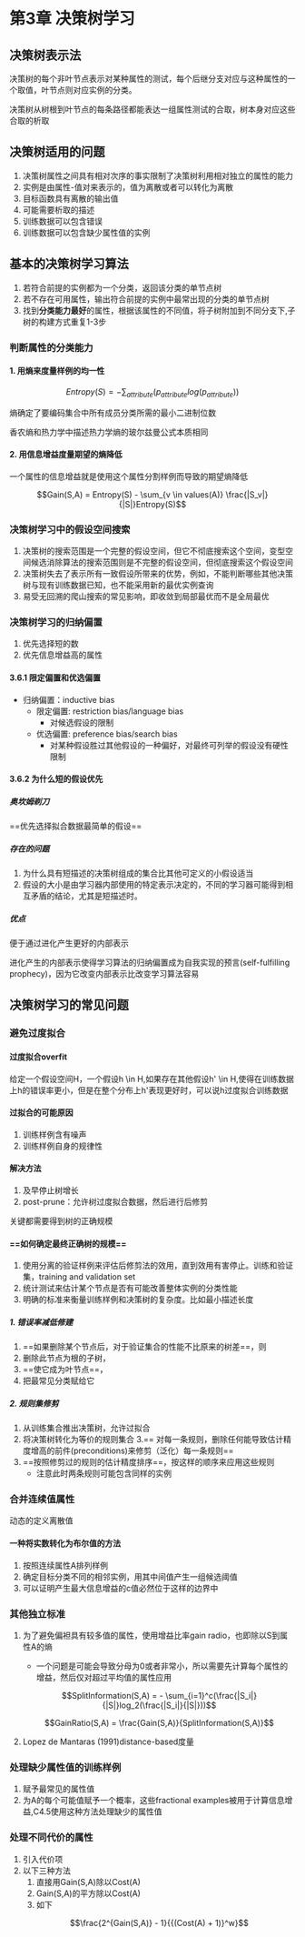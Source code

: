 # 第3章 决策树学习
## 决策树表示法
决策树的每个非叶节点表示对某种属性的测试，每个后继分支对应与这种属性的一个取值，叶节点则对应实例的分类。

决策树从树根到叶节点的每条路径都能表达一组属性测试的合取，树本身对应这些合取的析取
## 决策树适用的问题
1. 决策树属性之间具有相对次序的事实限制了决策树利用相对独立的属性的能力
2. 实例是由属性-值对来表示的，值为离散或者可以转化为离散
3. 目标函数具有离散的输出值
4. 可能需要析取的描述
5. 训练数据可以包含错误
6. 训练数据可以包含缺少属性值的实例
## 基本的决策树学习算法
1. 若符合前提的实例都为一个分类，返回该分类的单节点树
2. 若不存在可用属性，输出符合前提的实例中最常出现的分类的单节点树
3. 找到**分类能力最好**的属性，根据该属性的不同值，将子树附加到不同分支下,子树的构建方式重复1-3步

### 判断属性的分类能力
#### 1. 用熵来度量样例的均一性

```math
Entropy(S) = - \sum_{attribute}(p_{attribute}  log(p_{attribute}))
```
熵确定了要编码集合中所有成员分类所需的最小二进制位数

香农熵和热力学中描述热力学熵的玻尔兹曼公式本质相同

#### 2. 用信息增益度量期望的熵降低
一个属性的信息增益就是使用这个属性分割样例而导致的期望熵降低
```math
Gain(S,A) = Entropy(S) - \sum_{v \in values(A)} \frac{|S_v|}{|S|}Entropy(S)
```
### 决策树学习中的假设空间搜索
1. 决策树的搜索范围是一个完整的假设空间，但它不彻底搜索这个空间，变型空间候选消除算法的搜索范围则是不完整的假设空间，但彻底搜索这个假设空间
2. 决策树失去了表示所有一致假设所带来的优势，例如，不能判断哪些其他决策树与现有训练数据已知，也不能采用新的最优实例查询
3. 易受无回溯的爬山搜索的常见影响，即收敛到局部最优而不是全局最优
### 决策树学习的归纳偏置
1. 优先选择短的数
2. 优先信息增益高的属性
#### 3.6.1 限定偏置和优选偏置
- 归纳偏置：inductive bias 
    - 限定偏置: restriction bias/language bias
        - 对候选假设的限制
    - 优选偏置: preference bias/search bias
        - 对某种假设胜过其他假设的一种偏好，对最终可列举的假设没有硬性限制
#### 3.6.2 为什么短的假设优先
##### 奥坎姆剃刀
==优先选择拟合数据最简单的假设==
##### 存在的问题
1. 为什么具有短描述的决策树组成的集合比其他可定义的小假设适当
2. 假设的大小是由学习器内部使用的特定表示决定的，不同的学习器可能得到相互矛盾的结论，尤其是短描述时。
##### 优点
便于通过进化产生更好的内部表示

进化产生的内部表示使得学习算法的归纳偏置成为自我实现的预言(self-fulfilling prophecy)，因为它改变内部表示比改变学习算法容易

## 决策树学习的常见问题
### 避免过度拟合
#### 过度拟合overfit
给定一个假设空间H，一个假设h \in H,如果存在其他假设h' \in H,使得在训练数据上h的错误率更小，但是在整个分布上h'表现更好时，可以说h过度拟合训练数据
#### 过拟合的可能原因
1. 训练样例含有噪声
2. 训练样例自身的规律性
#### 解决方法
1. 及早停止树增长
2. post-prune：允许树过度拟合数据，然后进行后修剪

关键都需要得到树的正确规模
#### ==如何确定最终正确树的规模==
1. 使用分离的验证样例来评估后修剪法的效用，直到效用有害停止。训练和验证集，training and validation set
2. 统计测试来估计某个节点是否有可能改善整体实例的分类性能
3. 明确的标准来衡量训练样例和决策树的复杂度。比如最小描述长度
##### 1. 错误率减低修建
1. ==如果删除某个节点后，对于验证集合的性能不比原来的树差==，则
2. 删除此节点为根的子树，
3. ==使它成为叶节点==，
4. 把最常见分类赋给它
##### 2. 规则集修剪
1. 从训练集合推出决策树，允许过拟合
2. 将决策树转化为等价的规则集合
3.== 对每一条规则，删除任何能导致估计精度增高的前件(preconditions)来修剪（泛化）每一条规则==
4. ==按照修剪过的规则的估计精度排序==，按这样的顺序来应用这些规则
    - 注意此时两条规则可能包含同样的实例
### 合并连续值属性
动态的定义离散值

#### 一种将实数转化为布尔值的方法
1. 按照连续属性A排列样例
2. 确定目标分类不同的相邻实例，用其中间值产生一组候选阈值
3. 可以证明产生最大信息增益的c值必然位于这样的边界中
### 其他独立标准
1. 为了避免偏袒具有较多值的属性，使用增益比率gain radio，也即除以S到属性A的熵
    - 一个问题是可能会导致分母为0或者非常小，所以需要先计算每个属性的增益，然后仅对超过平均值的属性应用
    ```math
    SplitInformation(S,A) = - \sum_{i=1}^c(\frac{|S_i|}{|S|}log_2(\frac{|S_i|}{|S|}))
    ```

    ```math
    GainRatio(S,A) = \frac{Gain(S,A)}{SplitInformation(S,A)}
    ```
2. Lopez de Mantaras (1991)distance-based度量
### 处理缺少属性值的训练样例
1. 赋予最常见的属性值
2. 为A的每个可能值赋予一个概率，这些fractional examples被用于计算信息增益,C4.5使用这种方法处理缺少的属性值
### 处理不同代价的属性
1. 引入代价项
2. 以下三种方法
    1. 直接用Gain(S,A)除以Cost(A)
    2. Gain(S,A)的平方除以Cost(A)
    3. 如下
    ```math
    \frac{2^{Gain(S,A)} - 1}{{(Cost(A) + 1)}^w}
    ```
    
